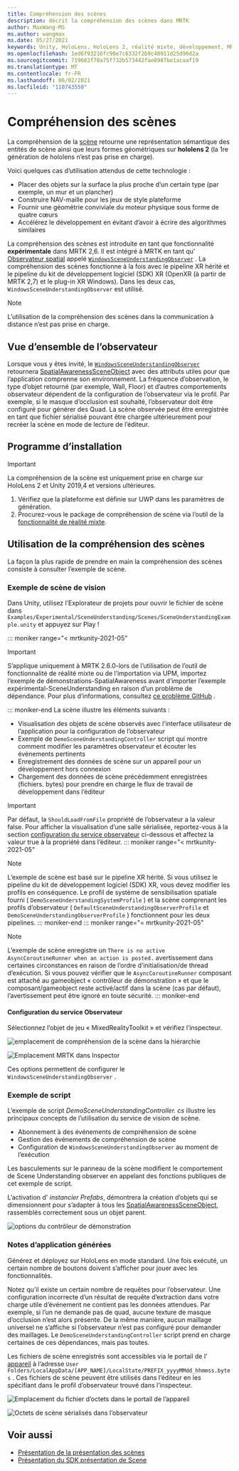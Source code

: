 ```yaml
---
title: Compréhension des scènes
description: décrit la compréhension des scènes dans MRTK
author: MaxWang-MS
ms.author: wangmax
ms.date: 05/27/2021
keywords: Unity, HoloLens, HoloLens 2, réalité mixte, développement, MRTK, compréhension des scènes
ms.openlocfilehash: 1ed6f93216fc90e7c6332f2b9c40911d25d96d2a
ms.sourcegitcommit: 719682f70a75f732b573442fae8987be1acaaf19
ms.translationtype: MT
ms.contentlocale: fr-FR
ms.lasthandoff: 06/02/2021
ms.locfileid: "110743550"
---
```

# <a name="scene-understanding"></a>Compréhension des scènes

La compréhension de la [scène](/windows/mixed-reality/scene-understanding) retourne une représentation sémantique des entités de scène ainsi que leurs formes géométriques sur __hololens 2__ (la 1re génération de hololens n’est pas prise en charge).

Voici quelques cas d’utilisation attendus de cette technologie :
* Placer des objets sur la surface la plus proche d’un certain type (par exemple, un mur et un plancher)
* Construire NAV-maille pour les jeux de style plateforme
* Fournir une géométrie conviviale du moteur physique sous forme de quatre cœurs
* Accélérez le développement en évitant d’avoir à écrire des algorithmes similaires

La compréhension des scènes est introduite en tant que fonctionnalité __expérimentale__ dans MRTK 2,6. Il est intégré à MRTK en tant qu' [Observateur spatial](spatial-awareness-getting-started.md#register-observers) appelé [`WindowsSceneUnderstandingObserver`](xref:Microsoft.MixedReality.Toolkit.WindowsSceneUnderstanding.Experimental.WindowsSceneUnderstandingObserver) . La compréhension des scènes fonctionne à la fois avec le pipeline XR hérité et le pipeline du kit de développement logiciel (SDK) XR (OpenXR (à partir de MRTK 2,7) et le plug-in XR Windows). Dans les deux cas, `WindowsSceneUnderstandingObserver` est utilisé.

> [!NOTE] 
> L’utilisation de la compréhension des scènes dans la communication à distance n’est pas prise en charge.

## <a name="observer-overview"></a>Vue d’ensemble de l’observateur

Lorsque vous y êtes invité, le [`WindowsSceneUnderstandingObserver`](xref:Microsoft.MixedReality.Toolkit.WindowsSceneUnderstanding.Experimental.WindowsSceneUnderstandingObserver) retournera [SpatialAwarenessSceneObject](xref:Microsoft.MixedReality.Toolkit.Experimental.SpatialAwareness.SpatialAwarenessSceneObject) avec des attributs utiles pour que l’application comprenne son environnement. La fréquence d’observation, le type d’objet retourné (par exemple, Wall, Floor) et d’autres comportements observateur dépendent de la configuration de l’observateur via le profil. Par exemple, si le masque d’occlusion est souhaité, l’observateur doit être configuré pour générer des Quad. La scène observée peut être enregistrée en tant que fichier sérialisé pouvant être chargée ultérieurement pour recréer la scène en mode de lecture de l’éditeur.

## <a name="setup"></a>Programme d’installation

> [!IMPORTANT]
> La compréhension de la scène est uniquement prise en charge sur HoloLens 2 et Unity 2019,4 et versions ultérieures.

1. Vérifiez que la plateforme est définie sur UWP dans les paramètres de génération.
1. Procurez-vous le package de compréhension de scène via l’outil de la [fonctionnalité de réalité mixte](https://aka.ms/MRFeatureTool).

## <a name="using-scene-understanding"></a>Utilisation de la compréhension des scènes

La façon la plus rapide de prendre en main la compréhension des scènes consiste à consulter l’exemple de scène.

### <a name="scene-understanding-sample-scene"></a>Exemple de scène de vision

Dans Unity, utilisez l’Explorateur de projets pour ouvrir le fichier de scène dans `Examples/Experimental/SceneUnderstanding/Scenes/SceneUnderstandingExample.unity` et appuyez sur Play !

::: moniker range="< mrtkunity-2021-05"
> [!IMPORTANT]
> S’applique uniquement à MRTK 2.6.0-lors de l’utilisation de l’outil de fonctionnalité de réalité mixte ou de l’importation via UPM, importez l’exemple de démonstrations-SpatialAwareness avant d’importer l’exemple expérimental-SceneUnderstanding en raison d’un problème de dépendance. Pour plus d’informations, consultez [ce problème GitHub](https://github.com/microsoft/MixedRealityToolkit-Unity/issues/9431) .

::: moniker-end
La scène illustre les éléments suivants :

* Visualisation des objets de scène observés avec l’interface utilisateur de l’application pour la configuration de l’observateur
* Exemple de `DemoSceneUnderstandingController` script qui montre comment modifier les paramètres observateur et écouter les événements pertinents
* Enregistrement des données de scène sur un appareil pour un développement hors connexion
* Chargement des données de scène précédemment enregistrées (fichiers. bytes) pour prendre en charge le flux de travail de développement dans l’éditeur

> [!IMPORTANT]
> Par défaut, la `ShouldLoadFromFile` propriété de l’observateur a la valeur false. Pour afficher la visualisation d’une salle sérialisée, reportez-vous à la section [configuration du service observateur](#configuring-the-observer-service) ci-dessous et affectez la valeur true à la propriété dans l’éditeur.
::: moniker range="< mrtkunity-2021-05"

> [!NOTE] 
> L’exemple de scène est basé sur le pipeline XR hérité. Si vous utilisez le pipeline du kit de développement logiciel (SDK) XR, vous devez modifier les profils en conséquence. Le profil de système de sensibilisation spatiale fourni ( `DemoSceneUnderstandingSystemProfile` ) et la scène comprenant les profils d’observateur ( `DefaultSceneUnderstandingObserverProfile` et `DemoSceneUnderstandingObserverProfile` ) fonctionnent pour les deux pipelines.
::: moniker-end
::: moniker range="= mrtkunity-2021-05"

> [!NOTE] 
> L’exemple de scène enregistre un `There is no active AsyncCoroutineRunner when an action is posted.` avertissement dans certaines circonstances en raison de l’ordre d’initialisation/de thread d’exécution. Si vous pouvez vérifier que le `AsyncCoroutineRunner` composant est attaché au gameobject « contrôleur de démonstration » et que le composant/gameobject reste activé/actif dans la scène (cas par défaut), l’avertissement peut être ignoré en toute sécurité.
::: moniker-end

#### <a name="configuring-the-observer-service"></a>Configuration du service Observateur

Sélectionnez l’objet de jeu « MixedRealityToolkit » et vérifiez l’inspecteur.

![emplacement de compréhension de la scène dans la hiérarchie](../images/spatial-awareness/MRTKHierarchy.png)

![Emplacement MRTK dans Inspector](../images/spatial-awareness/MRTKLocation.png)

Ces options permettent de configurer le `WindowsSceneUnderstandingObserver` .

### <a name="example-script"></a>Exemple de script

L’exemple de script _DemoSceneUnderstandingController. cs_ illustre les principaux concepts de l’utilisation du service de vision de scène.

* Abonnement à des événements de compréhension de scène
* Gestion des événements de compréhension de scène
* Configuration de `WindowsSceneUnderstandingObserver` au moment de l’exécution

Les basculements sur le panneau de la scène modifient le comportement de Scene Understanding observer en appelant des fonctions publiques de cet exemple de script.

L’activation d' *instancier Prefabs*, démontrera la création d’objets qui se dimensionnent pour s’adapter à tous les [SpatialAwarenessSceneObject](xref:Microsoft.MixedReality.Toolkit.Experimental.SpatialAwareness.SpatialAwarenessSceneObject), rassemblés correctement sous un objet parent.

![options du contrôleur de démonstration](../images/spatial-awareness/Controller.png)

### <a name="built-app-notes"></a>Notes d’application générées

Générez et déployez sur HoloLens en mode standard. Une fois exécuté, un certain nombre de boutons doivent s’afficher pour jouer avec les fonctionnalités.

Notez qu’il existe un certain nombre de requêtes pour l’observateur. Une configuration incorrecte d’un résultat de requête d’extraction dans votre charge utile d’événement ne contient pas les données attendues. Par exemple, si l’un ne demande pas de quad, aucune texture de masque d’occlusion n’est alors présente. De la même manière, aucun maillage universel ne s’affiche si l’observateur n’est pas configuré pour demander des maillages. Le `DemoSceneUnderstandingController` script prend en charge certaines de ces dépendances, mais pas toutes.

Les fichiers de scène enregistrés sont accessibles via le portail de l' [appareil](/windows/mixed-reality/using-the-windows-device-portal) à l’adresse `User Folders/LocalAppData/[APP_NAME]/LocalState/PREFIX_yyyyMMdd_hhmmss.bytes` . Ces fichiers de scène peuvent être utilisés dans l’éditeur en les spécifiant dans le profil d’observateur trouvé dans l’inspecteur.

![Emplacement du fichier d’octets dans le portail de l’appareil](../images/spatial-awareness/BytesInDevicePortal.png)

![Octets de scène sérialisés dans l’observateur](../images/spatial-awareness/BytesLocationInObserver.png)

## <a name="see-also"></a>Voir aussi

* [Présentation de la présentation des scènes](/windows/mixed-reality/scene-understanding)
* [Présentation du SDK présentation de Scene](/windows/mixed-reality/scene-understanding-sdk)